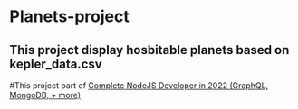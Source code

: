 # Planets-project
## This project display hosbitable planets based on kepler_data.csv
#This project part of [Complete NodeJS Developer in 2022 (GraphQL, MongoDB, + more)](https://www.udemy.com/course/complete-nodejs-developer-zero-to-mastery/)
